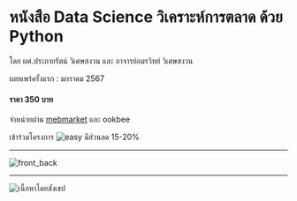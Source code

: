 # หนังสือ Data Science วิเคราะห์การตลาด ด้วย Python
โดย ผศ.ประกายรัตน์ วิเศษสงวน และ อาจารย์อมรวิทย์ วิเศษสงวน

เผยแพร่ครั้งแรก : มกราคม 2567   
#### ราคา 350 บาท   


จำหน่ายผ่าน [mebmarket](https://www.mebmarket.com/ebook-280821-Data-Science-วิเคราะห์การตลาดด้วย-Python) และ ookbee   
   
   
เข้าร่วมโครงการ  ![easy](https://github.com/prakayrat/MarketingAnalyticsWithPython/assets/51775195/dfb2f5db-def2-4026-94d0-d9f9c876793f)    มีส่วนลด 15-20%



---
![front_back](https://github.com/prakayrat/MarketingAnalyticsWithPython/assets/51775195/35c750a7-b39f-4a2b-8454-7aa270173060)


---
![เนื้อหาโดยสังเขป](https://github.com/prakayrat/MarketingAnalyticsWithPython/assets/51775195/9edc663d-6175-45bb-b67c-a208fead0467)
